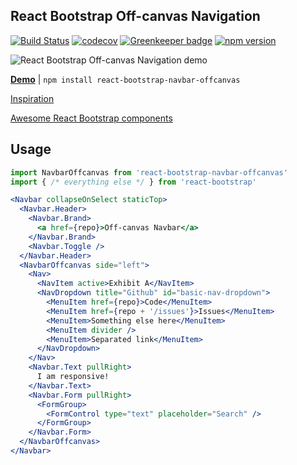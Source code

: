 React Bootstrap Off-canvas Navigation
---

[![Build Status](https://travis-ci.org/Hermanya/react-bootstrap-navbar-offcanvas.svg?branch=master)](https://travis-ci.org/Hermanya/react-bootstrap-navbar-offcanvas)
[![codecov](https://codecov.io/gh/Hermanya/react-bootstrap-navbar-offcanvas/branch/master/graph/badge.svg)](https://codecov.io/gh/Hermanya/react-bootstrap-navbar-offcanvas)
[![Greenkeeper badge](https://badges.greenkeeper.io/Hermanya/react-bootstrap-navbar-offcanvas.svg)](https://greenkeeper.io/)
[![npm version](https://badge.fury.io/js/react-bootstrap-navbar-offcanvas.svg)](https://badge.fury.io/js/react-bootstrap-navbar-offcanvas)

![React Bootstrap Off-canvas Navigation demo](https://media.giphy.com/media/3o6fJgIj5Mb3b2hoBO/giphy.gif)

**[Demo](https://hermanya.github.io/react-bootstrap-navbar-offcanvas/)** | `npm install react-bootstrap-navbar-offcanvas`

[Inspiration](https://getbootstrap.com/docs/4.0/examples/offcanvas/)

[Awesome React Bootstrap components](https://github.com/Hermanya/awesome-react-bootstrap-components)

## Usage
```jsx
import NavbarOffcanvas from 'react-bootstrap-navbar-offcanvas'
import { /* everything else */ } from 'react-bootstrap'

<Navbar collapseOnSelect staticTop>
  <Navbar.Header>
    <Navbar.Brand>
      <a href={repo}>Off-canvas Navbar</a>
    </Navbar.Brand>
    <Navbar.Toggle />
  </Navbar.Header>
  <NavbarOffcanvas side="left">
    <Nav>
      <NavItem active>Exhibit A</NavItem>
      <NavDropdown title="Github" id="basic-nav-dropdown">
        <MenuItem href={repo}>Code</MenuItem>
        <MenuItem href={repo + '/issues'}>Issues</MenuItem>
        <MenuItem>Something else here</MenuItem>
        <MenuItem divider />
        <MenuItem>Separated link</MenuItem>
      </NavDropdown>
    </Nav>
    <Navbar.Text pullRight>
      I am responsive!
    </Navbar.Text>
    <Navbar.Form pullRight>
      <FormGroup>
        <FormControl type="text" placeholder="Search" />
      </FormGroup>
    </Navbar.Form>
  </NavbarOffcanvas>
</Navbar>
```
